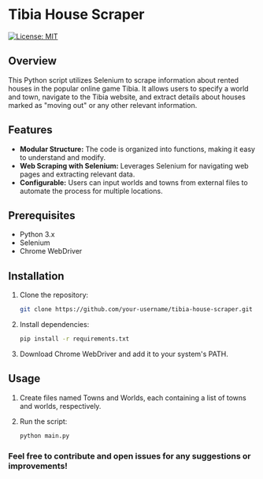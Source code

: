 # Tibia House Scraper

[![License: MIT](https://img.shields.io/badge/License-MIT-yellow.svg)](https://opensource.org/licenses/MIT)

## Overview

This Python script utilizes Selenium to scrape information about rented houses in the popular online game Tibia. It allows users to specify a world and town, navigate to the Tibia website, and extract details about houses marked as "moving out" or any other relevant information.

## Features

- **Modular Structure:** The code is organized into functions, making it easy to understand and modify.
- **Web Scraping with Selenium:** Leverages Selenium for navigating web pages and extracting relevant data.
- **Configurable:** Users can input worlds and towns from external files to automate the process for multiple locations.

## Prerequisites

- Python 3.x
- Selenium
- Chrome WebDriver

## Installation

1. Clone the repository:

   ```bash
   git clone https://github.com/your-username/tibia-house-scraper.git

2. Install dependencies:

   ```bash
   pip install -r requirements.txt

3. Download Chrome WebDriver and add it to your system's PATH.

## Usage
1. Create files named Towns and Worlds, each containing a list of towns and worlds, respectively.

2. Run the script:

   ```bash
   python main.py

### Feel free to contribute and open issues for any suggestions or improvements!
